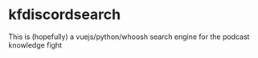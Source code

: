 # kfdiscordsearch
This is (hopefully) a vuejs/python/whoosh search engine for the podcast knowledge fight
